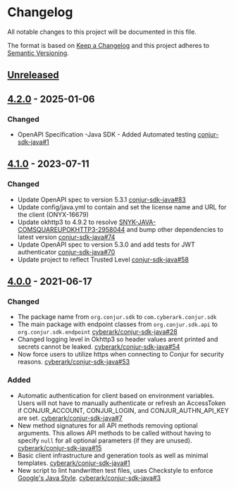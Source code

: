 # Changelog
All notable changes to this project will be documented in this file.

The format is based on [Keep a Changelog](http://keepachangelog.com/en/1.0.0/)
and this project adheres to [Semantic Versioning](http://semver.org/spec/v2.0.0.html).

## [Unreleased]

## [4.2.0] - 2025-01-06
### Changed
- OpenAPI Specification -Java SDK - Added Automated testing
  [conjur-sdk-java#1](https://github.cyberng.com/Conjur-Enterprise/conjur-sdk-java/pull/1)

## [4.1.0] - 2023-07-11

### Changed
- Update OpenAPI spec to version 5.3.1
  [conjur-sdk-java#83](https://github.com/cyberark/conjur-sdk-java/pull/83)
- Update config/java.yml to contain and set the license name and URL for the client (ONYX-16679)
- Update okhttp3 to 4.9.2 to resolve 
  [SNYK-JAVA-COMSQUAREUPOKHTTP3-2958044](https://app.snyk.io/vuln/SNYK-JAVA-COMSQUAREUPOKHTTP3-2958044)
  and bump other dependencies to latest version
  [conjur-sdk-java#74](https://github.com/cyberark/conjur-sdk-java/pull/74)
- Update OpenAPI spec to version 5.3.0 and add tests for JWT authenticator
  [conjur-sdk-java#70](https://github.com/cyberark/conjur-sdk-java/pull/70)
- Update project to reflect Trusted Level
  [conjur-sdk-java#58](https://github.com/cyberark/conjur-sdk-java/pull/58)

## [4.0.0] - 2021-06-17
### Changed
- The package name from `org.conjur.sdk` to `com.cyberark.conjur.sdk`
- The main package with endpoint classes from `org.conjur.sdk.api` to `org.conjur.sdk.endpoint`
  [cyberark/conjur-sdk-java#28](https://github.com/cyberark/conjur-sdk-java/pull/28)
- Changed logging level in Okhttp3 so header values arent printed and secrets cannot be leaked.
  [cyberark/conjur-sdk-java#54](https://github.com/cyberark/conjur-sdk-java/pull/54)
- Now force users to utilize https when connecting to Conjur for security reasons.
  [cyberark/conjur-sdk-java#53](https://github.com/cyberark/conjur-sdk-java/pull/53)

### Added
- Automatic authentication for client based on environment variables. Users will not have to manually
  authenticate or refresh an AccessToken if CONJUR_ACCOUNT, CONJUR_LOGIN, and CONJUR_AUTHN_API_KEY are set.
  [cyberark/conjur-sdk-java#7](https://github.com/cyberark/conjur-sdk-java/issues/7)
- New method signatures for all API methods removing optional arguments. This allows API
  methods to be called without having to specify `null` for all optional parameters (if they are unused).
  [cyberark/conjur-sdk-java#15](https://github.com/cyberark/conjur-sdk-java/pull/15)
- Basic client infrastructure and generation tools as well as minimal templates.
  [cyberark/conjur-sdk-java#1](https://github.com/cyberark/conjur-sdk-java/pull/1)
- New script to lint handwritten test files, uses Checkstyle to enforce
  [Google's Java Style](https://google.github.io/styleguide/javaguide.html).
  [cyberark/conjur-sdk-java#3](https://github.com/cyberark/conjur-sdk-java/issues/3)

[Unreleased]: https://github.com/cyberark/conjur-sdk-java/compare/v4.1.0...HEAD
[4.2.0]: https://github.com/cyberark/conjur-sdk-java/releases/tag/v4.2.0
[4.1.0]: https://github.com/cyberark/conjur-sdk-java/compare/v4.0.0...v4.1.0
[4.0.0]: https://github.com/cyberark/conjur-sdk-java/releases/tag/v4.0.0
